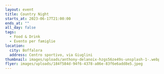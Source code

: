 ```yaml
---
layout: event
title: Country Night
starts_at: 2023-06-17T21:00:00
ends_at: ""
all_day: false
tags:
  - Food & Drink
  - Evento per famiglie
location:
  city: Boffalora
  address: Centro sportivo, via Giuglini
thumbnail: images/uploads/anthony-delanoix-hzgs56ze49s-unsplash-1-.webp
flyer: images/uploads/184f584d-94f6-4378-a86e-83f6e6add8e5.jpeg
---
```

